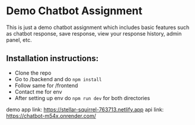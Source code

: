 # Demo Chatbot Assignment

This is just a demo chatbot assignment which includes basic features such as chatbot response, save response, view your response history, admin panel, etc.

## Installation instructions:
- Clone the repo
- Go to /backend and do ```npm install```
- Follow same for /frontend
- Contact me for env
- After setting up env do ```npm run dev``` for both directories

demo app link: https://stellar-squirrel-763713.netlify.app
api link: https://chatbot-m54x.onrender.com/
